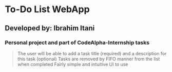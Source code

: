 # To-Do List WebApp
## Developed by: Ibrahim Itani
### Personal project and part of CodeAlpha-Internship tasks
> The user will be able to add a task title (required) and a description for this task (optional)
> Tasks are removed by FIFO manner from the list when completed
> Fairly simple and intuitive UI to use
